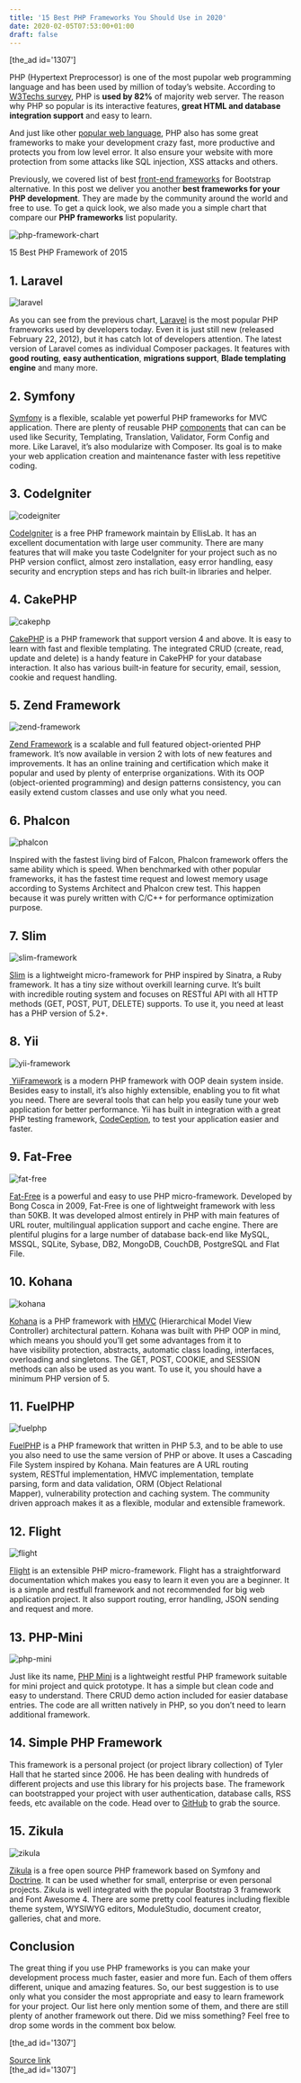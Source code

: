 ```yaml
---
title: '15 Best PHP Frameworks You Should Use in 2020'
date: 2020-02-05T07:53:00+01:00
draft: false
---
```


\[the\_ad id='1307'\]  
  

  

PHP (Hypertext Preprocessor) is one of the most pupolar web programming language and has been used by million of today’s website. According to [W3Techs survey](https://w3techs.com/technologies/overview/programming_language/all), PHP is **used by 82%** of majority web server. The reason why PHP so popular is its interactive features, **great HTML and database integration support** and easy to learn.  

And just like other [popular web language](https://beebom.com/2015/02/top-15-programming-languages), PHP also has some great frameworks to make your development crazy fast, more productive and protects you from low level error. It also ensure your website with more protection from some attacks like SQL injection, XSS attacks and others.  

Previously, we covered list of best [front-end frameworks](https://beebom.com/2015/01/best-front-end-frameworks-for-bootstrap-alternative) for Bootstrap alternative. In this post we deliver you another **best frameworks for your PHP development**. They are made by the community around the world and free to use. To get a quick look, we also made you a simple chart that compare our **PHP frameworks** list popularity.  

![php-framework-chart](https://beebom.com/wp-content/uploads/2015/02/chart.jpg)

15 Best PHP Framework of 2015

1\. Laravel
-----------

  

![laravel](https://beebom.com/wp-content/uploads/2015/02/laravel.jpg)

As you can see from the previous chart, [Laravel](http://laravel.com) is the most popular PHP frameworks used by developers today. Even it is just still new (released February 22, 2012), but it has catch lot of developers attention. The latest version of Laravel comes as individual Composer packages. It features with **good routing**, **easy authentication**, **migrations support**, **Blade templating engine** and many more.  

2. Symfony
----------

  

[Symfony](https://symfony.com/) is a flexible, scalable yet powerful PHP frameworks for MVC application. There are plenty of reusable PHP [components](https://symfony.com/components) that can can be used like Security, Templating, Translation, Validator, Form Config and more. Like Laravel, it’s also modularize with Composer. Its goal is to make your web application creation and maintenance faster with less repetitive coding.  

3. CodeIgniter
--------------

  

![codeigniter](https://beebom.com/wp-content/uploads/2015/02/codeigniter.jpg)

[CodeIgniter](https://www.codeigniter.com/) is a free PHP framework maintain by EllisLab. It has an excellent documentation with large user community. There are many features that will make you taste CodeIgniter for your project such as no PHP version conflict, almost zero installation, easy error handling, easy security and encryption steps and has rich built-in libraries and helper.  

4. CakePHP
----------

  

![cakephp](https://beebom.com/wp-content/uploads/2015/02/cakephp.jpg)

  
  

  

[CakePHP](http://cakephp.org/) is a PHP framework that support version 4 and above. It is easy to learn with fast and flexible templating. The integrated CRUD (create, read, update and delete) is a handy feature in CakePHP for your database interaction. It also has various built-in feature for security, email, session, cookie and request handling.  

5. Zend Framework
-----------------

  

![zend-framework](https://beebom.com/wp-content/uploads/2015/02/zend-framework.jpg)

[Zend Framework](http://framework.zend.com/) is a scalable and full featured object-oriented PHP framework. It’s now available in version 2 with lots of new features and improvements. It has an online training and certification which make it popular and used by plenty of enterprise organizations. With its OOP (object-oriented programming) and design patterns consistency, you can easily extend custom classes and use only what you need.  

6. Phalcon
----------

  

![phalcon](https://beebom.com/wp-content/uploads/2015/02/phalcon.jpg)

Inspired with the fastest living bird of Falcon, Phalcon framework offers the same ability which is speed. When benchmarked with other popular frameworks, it has the fastest time request and lowest memory usage according to Systems Architect and Phalcon crew test. This happen because it was purely written with C/C++ for performance optimization purpose.  

7. Slim
-------

  

![slim-framework](https://beebom.com/wp-content/uploads/2015/02/slim-framework.jpg)

[Slim](http://www.slimframework.com/) is a lightweight micro-framework for PHP inspired by Sinatra, a Ruby framework. It has a tiny size without overkill learning curve. It’s built with incredible routing system and focuses on RESTful API with all HTTP methods (GET, POST, PUT, DELETE) supports. To use it, you need at least has a PHP version of 5.2+.  

8. Yii
------

  

![yii-framework](https://beebom.com/wp-content/uploads/2015/02/yii-framework.jpg)

[ YiiFramework](http://www.yiiframework.com/) is a modern PHP framework with OOP deain system inside. Besides easy to install, it’s also highly extensible, enabling you to fit what you need. There are several tools that can help you easily tune your web application for better performance. Yii has built in integration with a great PHP testing framework, [CodeCeption](http://codeception.com/), to test your application easier and faster.

  
  

  

9. Fat-Free
-----------

  

![fat-free](https://beebom.com/wp-content/uploads/2015/02/fat-free.jpg)

[Fat-Free](http://fatfreeframework.com/) is a powerful and easy to use PHP micro-framework. Developed by Bong Cosca in 2009, Fat-Free is one of lightweight framework with less than 50KB. It was developed almost entirely in PHP with main features of URL router, multilingual application support and cache engine. There are plentiful plugins for a large number of database back-end like MySQL, MSSQL, SQLite, Sybase, DB2, MongoDB, CouchDB, PostgreSQL and Flat File.  

10. Kohana
----------

  

![kohana](https://beebom.com/wp-content/uploads/2015/02/kohana.jpg)

[Kohana](https://kohanaframework.org/) is a PHP framework with [HMVC](https://en.wikipedia.org/wiki/Hierarchical_model%E2%80%93view%E2%80%93controller) (Hierarchical Model View Controller) architectural pattern. Kohana was built with PHP OOP in mind, which means you should you’ll get some advantages from it to have visibility protection, abstracts, automatic class loading, interfaces, overloading and singletons. The GET, POST, COOKIE, and SESSION methods can also be used as you want. To use it, you should have a minimum PHP version of 5.  

11. FuelPHP
-----------

  

![fuelphp](https://beebom.com/wp-content/uploads/2015/02/fuelphp.jpg)

[FuelPHP](http://fuelphp.com/) is a PHP framework that written in PHP 5.3, and to be able to use you also need to use the same version of PHP or above. It uses a Cascading File System inspired by Kohana. Main features are A URL routing system, RESTful implementation, HMVC implementation, template parsing, form and data validation, ORM (Object Relational Mapper), vulnerability protection and caching system. The community driven approach makes it as a flexible, modular and extensible framework.  

12. Flight
----------

  

![flight](https://beebom.com/wp-content/uploads/2015/02/flight.jpg)

[Flight](http://flightphp.com/) is an extensible PHP micro-framework. Flight has a straightforward documentation which makes you easy to learn it even you are a beginner. It is a simple and restfull framework and not recommended for big web application project. It also support routing, error handling, JSON sending and request and more.  

13. PHP-Mini
------------

  

![php-mini](https://beebom.com/wp-content/uploads/2015/02/php-mini.jpg)

  
  

  

Just like its name, [PHP Mini](http://www.php-mini.com/) is a lightweight restful PHP framework suitable for mini project and quick prototype. It has a simple but clean code and easy to understand. There CRUD demo action included for easier database entries. The code are all written natively in PHP, so you don’t need to learn additional framework.  

14\. Simple PHP Framework
-------------------------

  

This framework is a personal project (or project library collection) of Tyler Hall that he started since 2006. He has been dealing with hundreds of different projects and use this library for his projects base. The framework can bootstrapped your project with user authentication, database calls, RSS feeds, etc available on the code. Head over to [GitHub](https://github.com/tylerhall/simple-php-framework/) to grab the source.  

15. Zikula
----------

  

![zikula](https://beebom.com/wp-content/uploads/2015/02/zikula.jpg)

[Zikula](http://zikula.org/) is a free open source PHP framework based on Symfony and [Doctrine](http://www.doctrine-project.org/). It can be used whether for small, enterprise or even personal projects. Zikula is well integrated with the popular Bootstrap 3 framework and Font Awesome 4. There are some pretty cool features including flexible theme system, WYSIWYG editors, ModuleStudio, document creator, galleries, chat and more.  

Conclusion
----------

  

The great thing if you use PHP frameworks is you can make your development process much faster, easier and more fun. Each of them offers different, unique and amazing features. So, our best suggestion is to use only what you consider the most appropriate and easy to learn framework for your project. Our list here only mention some of them, and there are still plenty of another framework out there. Did we miss something? Feel free to drop some words in the comment box below.  

  
  
\[the\_ad id='1307'\]  
  
[Source link](https://beebom.com/best-free-php-frameworks/)  
\[the\_ad id='1307'\]